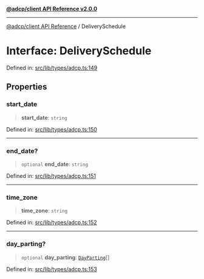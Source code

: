 [**@adcp/client API Reference v2.0.0**](../README.md)

***

[@adcp/client API Reference](../README.md) / DeliverySchedule

# Interface: DeliverySchedule

Defined in: [src/lib/types/adcp.ts:149](https://github.com/adcontextprotocol/adcp-client/blob/e8953d756e5ce5fafa76c5e8fa2f0316f0da0998/src/lib/types/adcp.ts#L149)

## Properties

### start\_date

> **start\_date**: `string`

Defined in: [src/lib/types/adcp.ts:150](https://github.com/adcontextprotocol/adcp-client/blob/e8953d756e5ce5fafa76c5e8fa2f0316f0da0998/src/lib/types/adcp.ts#L150)

***

### end\_date?

> `optional` **end\_date**: `string`

Defined in: [src/lib/types/adcp.ts:151](https://github.com/adcontextprotocol/adcp-client/blob/e8953d756e5ce5fafa76c5e8fa2f0316f0da0998/src/lib/types/adcp.ts#L151)

***

### time\_zone

> **time\_zone**: `string`

Defined in: [src/lib/types/adcp.ts:152](https://github.com/adcontextprotocol/adcp-client/blob/e8953d756e5ce5fafa76c5e8fa2f0316f0da0998/src/lib/types/adcp.ts#L152)

***

### day\_parting?

> `optional` **day\_parting**: [`DayParting`](DayParting.md)[]

Defined in: [src/lib/types/adcp.ts:153](https://github.com/adcontextprotocol/adcp-client/blob/e8953d756e5ce5fafa76c5e8fa2f0316f0da0998/src/lib/types/adcp.ts#L153)
